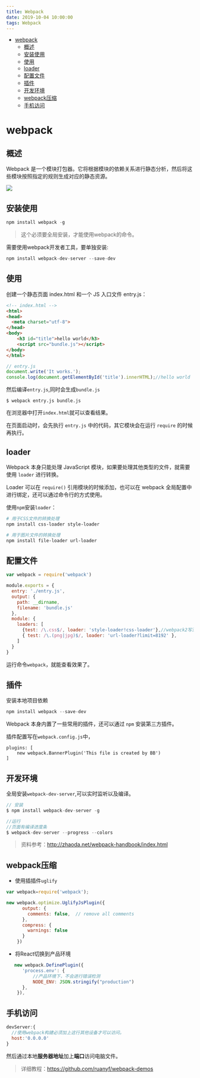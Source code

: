 ```yaml
---
title: Webpack
date: 2019-10-04 10:00:00
tags: Webpack
---
```


<!-- toc orderedList:0 depthFrom:1 depthTo:6 -->

- [webpack](#webpack)
  - [概述](#概述)
  - [安装使用](#安装使用)
  - [使用](#使用)
  - [loader](#loader)
  - [配置文件](#配置文件)
  - [插件](#插件)
  - [开发环境](#开发环境)
  - [webpack压缩](#webpack压缩)
  - [手机访问](#手机访问)

<!-- tocstop -->

# webpack

## 概述

Webpack 是一个模块打包器。它将根据模块的依赖关系进行静态分析，然后将这些模块按照指定的规则生成对应的静态资源。

![](C:/Users/Administrator/Desktop/My-study-records-master/tool/img/what-is-webpack.png)

## 安装使用

```js
npm install webpack -g
```

> 这个必须要全局安装，才能使用webpack的命令。

需要使用webpack开发者工具，要单独安装:

```js
npm install webpack-dev-server --save-dev
```

## 使用

创建一个静态页面 index.html 和一个 JS 入口文件 entry.js：

```html
<!-- index.html -->
<html>
<head>
  <meta charset="utf-8">
</head>
<body>
    <h3 id="title">hello world</h3>
    <script src="bundle.js"></script>
</body>
</html>
```

```js
// entry.js
document.write('It works.');
console.log(document.getElementById('title').innerHTML);//hello world
```

然后编译`entry.js`,同时会生成`bundle.js`

```
$ webpack entry.js bundle.js
```

在浏览器中打开`index.html`就可以查看结果。

在页面启动时，会先执行 `entry.js` 中的代码，其它模块会在运行 `require` 的时候再执行。

## loader

Webpack 本身只能处理 JavaScript 模块，如果要处理其他类型的文件，就需要使用 `loader` 进行转换。

Loader 可以在 `require()` 引用模块的时候添加，也可以在 webpack 全局配置中进行绑定，还可以通过命令行的方式使用。

使用`npm`安装`loader`：

```bash
# 用于CSS文件的转换处理
npm install css-loader style-loader

# 用于图片文件的转换处理
npm install file-loader url-loader
```

## 配置文件

```js
var webpack = require('webpack')

module.exports = {
  entry: './entry.js',
  output: {
    path: __dirname,
    filename: 'bundle.js'
  },
  module: {
    loaders: [
      {test: /\.css$/, loader: 'style-loader!css-loader'},//webpack2写法
      { test: /\.(png|jpg)$/, loader: 'url-loader?limit=8192' },
    ]
  }
}
```

运行命令`webpack`，就能查看效果了。

## 插件

安装本地项目依赖

```js
npm install webpack --save-dev
```

Webpack 本身内置了一些常用的插件，还可以通过 `npm` 安装第三方插件。

插件配置写在`webpack.config.js`中，

```
plugins: [
    new webpack.BannerPlugin('This file is created by BB')
]
```

## 开发环境

全局安装`webpack-dev-server`,可以实时监听以及编译。

```js
// 安装
$ npm install webpack-dev-server -g

//运行
//页面有编译进度条
$ webpack-dev-server --progress --colors

```

> 资料参考：http://zhaoda.net/webpack-handbook/index.html

## webpack压缩

- 使用插插件`uglify`

```js
var webpack=require('webpack');

new webpack.optimize.UglifyJsPlugin({
      output: {
        comments: false,  // remove all comments
      },
      compress: {
        warnings: false
      }
    })

```

- 将React切换到产品环境

```js
   new webpack.DefinePlugin({
      'process.env': {
          //产品环境下，不会进行错误检测
          NODE_ENV: JSON.stringify("production")
      },
    }),
```

## 手机访问

```js
devServer:{
  //使用webpack构建必须加上这行其他设备才可以访问。
  host:'0.0.0.0'
}
```

然后通过本地**服务器地址**加上**端口**访问电脑文件。

> 详细教程：https://github.com/ruanyf/webpack-demos